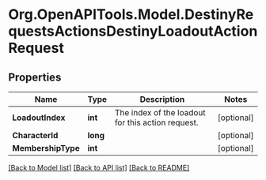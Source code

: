 # Org.OpenAPITools.Model.DestinyRequestsActionsDestinyLoadoutActionRequest

## Properties

Name | Type | Description | Notes
------------ | ------------- | ------------- | -------------
**LoadoutIndex** | **int** | The index of the loadout for this action request. | [optional] 
**CharacterId** | **long** |  | [optional] 
**MembershipType** | **int** |  | [optional] 

[[Back to Model list]](../README.md#documentation-for-models) [[Back to API list]](../README.md#documentation-for-api-endpoints) [[Back to README]](../README.md)

